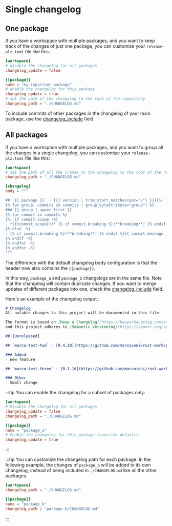 # Single changelog

## One package

If you have a workspace with multiple packages, and you want to keep
track of the changes of just one package, you can customize your
`release-plz.toml` file like this:

```toml
[workspace]
# disable the changelog for all packages
changelog_update = false

[[package]]
name = "my-important-package"
# enable the changelog for this package
changelog_update = true
# set the path of the changelog to the root of the repository
changelog_path = "./CHANGELOG.md"
```

To include commits of other packages in the changelog of
your main package, use the
[changelog_include](../configuration/reference.md#the-changelog_include-field) field.

## All packages

If you have a workspace with multiple packages, and you want to group all the
changes in a single changelog, you can customize your `release-plz.toml`
file like this:

```toml
[workspace]
# set the path of all the crates to the changelog to the root of the repository
changelog_path = "./CHANGELOG.md"

[changelog]
body = """

## `{{ package }}` - [{{ version | trim_start_matches(pat="v") }}]{%- if release_link -%}({{ release_link }}){% endif %} - {{ timestamp | date(format="%Y-%m-%d") }}
{% for group, commits in commits | group_by(attribute="group") %}
### {{ group | upper_first }}
{% for commit in commits %}
{%- if commit.scope -%}
- *({{commit.scope}})* {% if commit.breaking %}[**breaking**] {% endif %}{{ commit.message }}{%- if commit.links %} ({% for link in commit.links %}[{{link.text}}]({{link.href}}) {% endfor -%}){% endif %}
{% else -%}
- {% if commit.breaking %}[**breaking**] {% endif %}{{ commit.message }}
{% endif -%}
{% endfor -%}
{% endfor -%}
"""
```

The difference with the default changelog body configuration is that the header now also contains
the `{{package}}`.

In this way, `package_a` and `package_b` changelogs are in the same file.
Note that the changelog will contain duplicate changes.
If you want to merge updates of different packages into one, check
the [changelog_include](../configuration/reference.md#the-changelog_include-field) field.

Here's an example of the changelog output:

```md
# Changelog
All notable changes to this project will be documented in this file.

The format is based on [Keep a Changelog](https://keepachangelog.com/en/1.0.0/),
and this project adheres to [Semantic Versioning](https://semver.org/spec/v2.0.0.html).

## [Unreleased]

## `marco-test-two` - [0.4.20](https://github.com/marcoieni/rust-workspace-example/compare/marco-test-two-v0.4.19...marco-test-two-v0.4.20) - 2024-05-17

### Added
- new feature

## `marco-test-three` - [0.1.16](https://github.com/marcoieni/rust-workspace-example/compare/marco-test-three-v0.1.15...marco-test-three-v0.1.16) - 2024-05-17

### Other
- Small change
```

:::tip
You can enable the changelog for a subset of packages only:

```toml
[workspace]
# Disable the changelog for all packages.
changelog_update = false
changelog_path = "./CHANGELOG.md"

[[package]]
name = "package_a"
# Enable the changelog for this package (override default).
changelog_update = true
```

:::

:::tip
You can customize the changelog path for each package.
In the following example, the changes of `package_b` will be added to its own changelog,
instead of being included in `./CHANGELOG.md` like all the other packages.

```toml
[workspace]
changelog_path = "./CHANGELOG.md"

[[package]]
name = "package_b"
changelog_path = "package_b/CHANGELOG.md"
```

:::
